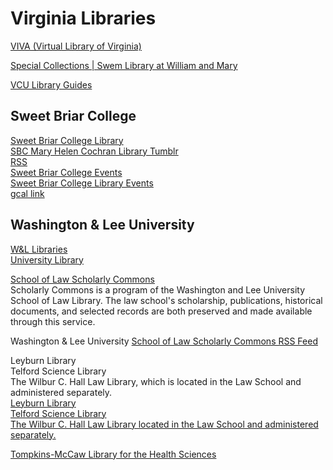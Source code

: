 # Virginia Libraries  
  
[VIVA (Virtual Library of Virginia)](http://www.vivalib.org/)

  
[Special Collections &#124; Swem Library at William and Mary](https://swem.wm.edu/research/special-collections)  
  

[VCU Library Guides](http://guides.library.vcu.edu/)  
	
## Sweet Briar College  
[Sweet Briar College Library](http://library.sbc.edu/home)  
[SBC Mary Helen Cochran Library Tumblr](http://maryhelencochranlibrary.tumblr.com/)  
[RSS](http://maryhelencochranlibrary.tumblr.com/rss)  
[Sweet Briar College Events](http://sbc.edu/news/featuredevents/)  
[Sweet Briar College Library Events](http://library.sbc.edu/c.php?g=156969&p=1373764)  
[gcal link](https://calendar.google.com/calendar/render?cid=en.usa%23holiday%40group.v.calendar.google.com#main_7)  

## Washington & Lee University  

[W&L Libraries](http://www.wlu.edu/academics/academic-resources/libraries)  
[University Library](http://library.wlu.edu/)  

[School of Law Scholarly Commons](http://scholarlycommons.law.wlu.edu/)   
Scholarly Commons is a program of the Washington and Lee University School of Law Library. The law school's scholarship, publications, historical documents, and selected records are both preserved and made available through this service.  

Washington & Lee University
[School of Law Scholarly Commons RSS Feed](http://scholarlycommons.law.wlu.edu/recent.rss)  
 
Leyburn Library  
Telford Science Library  
The Wilbur C. Hall Law Library, which is located in the Law School and administered separately.  
[Leyburn Library](http://library.wlu.edu/about/#leyburn)  
[Telford Science Library](http://library.wlu.edu/about/#telford)  
[The Wilbur C. Hall Law Library	located in the Law School and administered separately.](http://law.wlu.edu/library/)  


[Tompkins-McCaw Library for the Health Sciences](https://www.library.vcu.edu/about/libraries/tompkins-mccaw/)  


	